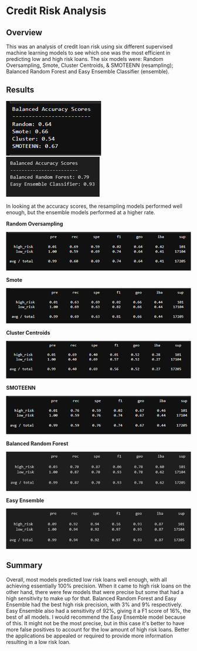 # Credit Risk Analysis

## **Overview**

This was an analysis of credit loan risk using six different supervised machine learning models to see which one was the most efficient in predicting low and high risk loans. The six models were: Random Oversampling, Smote, Cluster Centroids, & SMOTEENN (resampling); Balanced Random Forest and Easy Ensemble Classifier (ensemble).

## **Results**

![Resampling Accuracy Scores](https://github.com/Nacho567/Credit_Risk_Analysis/blob/56f8be9592ff62a06f1e412a5afc6ded50efad76/Challenge_Code/Resources/resampling_acc_scores.PNG)
![Ensemble Accuracy Scores](https://github.com/Nacho567/Credit_Risk_Analysis/blob/f254a15f7da6fdea84cd191f39e2fd6e0d7c8307/Challenge_Code/Resources/ensemble_acc_scores.PNG)

In looking at the accuracy scores, the resampling models performed well enough, but the ensemble models performed at a higher rate.


**Random Oversampling**

![Random Oversampling classification report imbalanced](https://github.com/Nacho567/Credit_Risk_Analysis/blob/56f8be9592ff62a06f1e412a5afc6ded50efad76/Challenge_Code/Resources/random_over_classification.PNG)

**Smote**

![Smote classification report imbalanced](https://github.com/Nacho567/Credit_Risk_Analysis/blob/63d1d367b1bef78ff52733371c898d795ad81769/Challenge_Code/Resources/smote_classification.PNG)

**Cluster Centroids**

![Cluster Centroids classification report imbalanced](https://github.com/Nacho567/Credit_Risk_Analysis/blob/56f8be9592ff62a06f1e412a5afc6ded50efad76/Challenge_Code/Resources/clustroids_classification.PNG)

**SMOTEENN**

![SMOTEENN classification report imbalanced](https://github.com/Nacho567/Credit_Risk_Analysis/blob/56f8be9592ff62a06f1e412a5afc6ded50efad76/Challenge_Code/Resources/SMOTEENN_classification.PNG)

**Balanced Random Forest**

![Balanced Random Forest classification report imbalanced](https://github.com/Nacho567/Credit_Risk_Analysis/blob/7b78686e35052e50fee528d7e68d7bb34fae45bf/Challenge_Code/Resources/Balanced_classification.PNG)

**Easy Ensemble**

![Easy Ensemble Classifier classification report imbalanced](https://github.com/Nacho567/Credit_Risk_Analysis/blob/7b78686e35052e50fee528d7e68d7bb34fae45bf/Challenge_Code/Resources/EEC_classification.PNG)


## **Summary**

Overall, most models predicted low risk loans well enough, with all achieving essentially 100% precision. When it came to high risk loans on the other hand, there were few models that were precise but some that had a high sensitivity to make up for that. Balanced Random Forest and Easy Ensemble had the best high risk precision, with 3% and 9% respectively. Easy Ensemble also had a sensitivity of 92%, giving it a F1 score of 16%, the best of all models. I would recommend the Easy Ensemble model because of this. It might not be the most precise, but in this case it's better to have more false positives to account for the low amount of high risk loans. Better the applications be appealed or required to provide more information resulting in a low risk loan.
